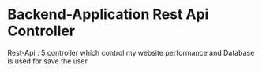 # Backend-Application Rest Api Controller
Rest-Api : 5 controller which control my website performance and Database is used for save the user
